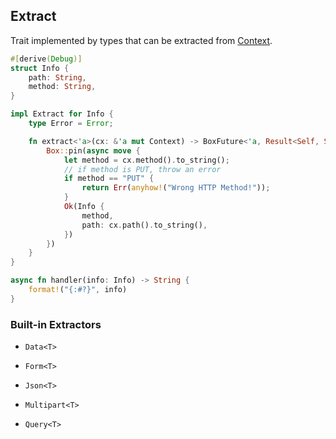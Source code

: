 ## Extract

Trait implemented by types that can be extracted from [Context](context.md).

```rust
#[derive(Debug)]
struct Info {
    path: String,
    method: String,
}

impl Extract for Info {
    type Error = Error;

    fn extract<'a>(cx: &'a mut Context) -> BoxFuture<'a, Result<Self, Self::Error>> {
        Box::pin(async move {
            let method = cx.method().to_string();
            // if method is PUT, throw an error
            if method == "PUT" {
                return Err(anyhow!("Wrong HTTP Method!"));
            }
            Ok(Info {
                method,
                path: cx.path().to_string(),
            })
        })
    }
}

async fn handler(info: Info) -> String {
    format!("{:#?}", info)
}
```

### Built-in Extractors

* `Data<T>`

* `Form<T>`

* `Json<T>`

* `Multipart<T>`

* `Query<T>`

